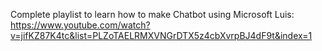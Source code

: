 Complete playlist to learn how to make Chatbot using Microsoft Luis:
https://www.youtube.com/watch?v=jifKZ87K4tc&list=PLZoTAELRMXVNGrDTX5z4cbXvrpBJ4dF9t&index=1
